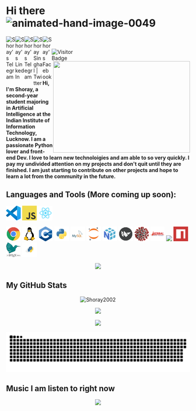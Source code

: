 # Hi there <img src="https://www.animatedimages.org/data/media/81/animated-hand-image-0049.gif" height="35px" border="-5" alt="animated-hand-image-0049" />
<a href="https://lordshoray.is-a.dev/">
  <img align="left" alt="Shoray's Telegram" width="25px" src="https://image.flaticon.com/icons/png/512/975/975645.png" />
</a>
<a href="https://www.linkedin.com/in/shoray-singhal-b73533191/">
  <img align="left" alt="Shoray's LinkedIn" width="25px" src="https://raw.githubusercontent.com/peterthehan/peterthehan/master/assets/linkedin.svg" />
</a> 
<a href="https://t.me/tomyred20">
  <img align="left" alt="Shoray's Telegram" width="25px" src="https://image.flaticon.com/icons/png/512/2111/2111644.png" />
</a>
<a href="https://twitter.com/ShoraySinghal">
  <img align="left" alt="Shoray Singhal | Twitter" width="25px" src="https://raw.githubusercontent.com/peterthehan/peterthehan/master/assets/twitter.svg" />
</a>
 
<a href="https://www.facebook.com/shoray.ssa/">
  <img align="left" alt="Shoray's Facebook" width="25px" src="https://raw.githubusercontent.com/peterthehan/peterthehan/master/assets/facebook.svg" />
</a>



<br>

<br>
<img align="left" alt="Visitor Badge" width="100px" src="https://visitor-badge.glitch.me/badge?page_id=shoray2002.shoray2002" />
<!-- 
![](https://visitor-badge.glitch.me/badge?page_id=shoray2002.shoray2002) -->

<br>

<img align="right" height="250" width="375" alt="" src="https://raw.githubusercontent.com/iampavangandhi/iampavangandhi/master/gifs/coder.gif" />
<p ><strong>
Hi, I'm Shoray, a second-year student majoring in Artificial Intelligence at the Indian Institute of Information Technology, Lucknow.
I am a passionate Python lover and front-end Dev. I love to learn new technoloigies and am able to so very quickly. I pay my undivided attention on my projects and don't quit until they are finished.
I am just starting to contribute on other projects and hope to learn a lot from the community in the future.

  </strong>
</p>


## Languages and Tools (More coming up soon): 

<code><img height="40" src="https://github.com/github/explore/blob/main/topics/visual-studio-code/visual-studio-code.png"></code>
<code><img height="40" src="https://raw.githubusercontent.com/github/explore/80688e429a7d4ef2fca1e82350fe8e3517d3494d/topics/javascript/javascript.png"></code>
<code><img height="40" src="https://raw.githubusercontent.com/github/explore/80688e429a7d4ef2fca1e82350fe8e3517d3494d/topics/react/react.png"></code>

<code><img height="40" src="https://github.com/github/explore/blob/main/topics/chrome-extension/chrome-extension.png"></code>
<code><img height="40" src="https://github.com/github/explore/blob/main/topics/linux/linux.png"></code>
<code><img height="40" src="https://raw.githubusercontent.com/github/explore/80688e429a7d4ef2fca1e82350fe8e3517d3494d/topics/cpp/cpp.png"></code>
<code><img height="40" src="https://raw.githubusercontent.com/github/explore/80688e429a7d4ef2fca1e82350fe8e3517d3494d/topics/python/python.png"></code>
<code><img height="40" src="https://raw.githubusercontent.com/github/explore/80688e429a7d4ef2fca1e82350fe8e3517d3494d/topics/mysql/mysql.png"></code>
<code><img height="40" src="https://raw.githubusercontent.com/github/explore/80688e429a7d4ef2fca1e82350fe8e3517d3494d/topics/jupyter-notebook/jupyter-notebook.png"></code>
<code><img height="40" src="https://github.com/github/explore/blob/main/topics/numpy/numpy.png"></code>
<code><img height="40" src="https://github.com/github/explore/blob/main/topics/kivy/kivy.png"></code>
<code><img height="40" src="https://github.com/github/explore/blob/main/topics/covid-19/covid-19.png"></code>
<code><img height="40" src="https://github.com/github/explore/blob/main/topics/kerbal-space-program/kerbal-space-program.png"></code>
<code><img height="40" src="https://image.flaticon.com/icons/png/512/2111/2111644.png"></code>
<code><img height="40" src="https://github.com/github/explore/blob/main/topics/npm/npm.png"></code>
<code><img height="40" src="https://github.com/github/explore/blob/main/topics/latex/latex.png"></code>
<code><img height="40" src="https://github.com/github/explore/blob/main/topics/pip/pip.png"></code>

<p align="center"> <img src="https://github-readme-stats.vercel.app/api/top-langs/?username=shoray2002&show_icons=true&theme=vision-friendly-dark"/></p>

## My GitHub Stats  
<p align="center"> <img src="https://github-readme-stats.vercel.app/api?username=shoray2002&show_icons=true&theme=vision-friendly-dark" alt="Shoray2002" /></p>
<p align="center"> <img src="http://github-readme-streak-stats.herokuapp.com?user=Shoray2002&theme=vision-friendly-dark&hide_border=true"/></p>
<p align="center"> <img src="https://activity-graph.herokuapp.com/graph?username=Shoray2002&theme=react-dark&hide_border=true&area=true"/></p>
<p align="center"> <img src="https://github.com/Shoray2002/Shoray2002/blob/main/github-user-contribution.svg"/></p>

## Music I am listen to right now
<p align="center"> <img height="500" src="https://spotify-github-profile.vercel.app/api/view?uid=31dranewycvjoroiakauvojjs5iq&cover_image=true&theme=default"/></p>

